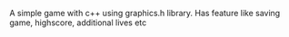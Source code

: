 A simple game with c++ using graphics.h library.
Has feature like saving game, highscore, additional lives etc
